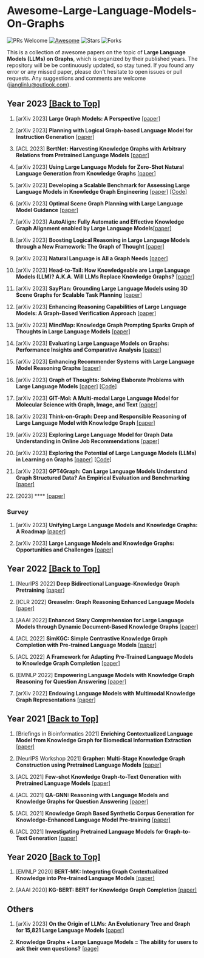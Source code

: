 # Awesome-Large-Language-Models-On-Graphs
 
 ![PRs Welcome](https://img.shields.io/badge/PRs-Welcome-green)  [![Awesome](https://awesome.re/badge.svg)](https://awesome.re) ![Stars](https://img.shields.io/github/stars/Jianglin954/awesome-large-language-models-on-graphs?color=yellow)  ![Forks](https://img.shields.io/github/forks/Jianglin954/awesome-large-language-models-on-graphs?color=blue&label=Fork)
 

 This is a collection of awesome papers on the topic of **Large Language Models (LLMs) on Graphs**, which is organized by their published years. The repository will be be continuously updated, so stay tuned. If you found any error or any missed paper, please don't hesitate to open issues or pull requests. Any suggestions and comments are welcome (jianglinlu@outlook.com).
 
 
## Year 2023 [[Back to Top]](#)

1. [arXiv 2023] **Large Graph Models: A Perspective** [[paper]](https://arxiv.org/pdf/2308.14522.pdf)

1. [arXiv 2023] **Planning with Logical Graph-based Language Model for Instruction Generation** [[paper]](https://arxiv.org/pdf/2308.13782.pdf)

1. [ACL 2023] **BertNet: Harvesting Knowledge Graphs with Arbitrary Relations from Pretrained Language Models** [[paper]](https://aclanthology.org/2023.findings-acl.309.pdf)

1. [arXiv 2023] **Using Large Language Models for Zero-Shot Natural Language Generation from Knowledge Graphs** [[paper]](https://arxiv.org/pdf/2307.07312.pdf)

1. [arXiv 2023] **Developing a Scalable Benchmark for Assessing Large Language Models in Knowledge Graph Engineering** [[paper]](https://arxiv.org/pdf/2308.16622.pdf) [[Code]](https://github.com/AKSW/LLM-KG-Bench)

1. [arXiv 2023] **Optimal Scene Graph Planning with Large Language Model Guidance** [[paper]](https://arxiv.org/pdf/2309.09182.pdf)

1. [arXiv 2023] **AutoAlign: Fully Automatic and Effective Knowledge Graph Alignment enabled by Large Language Models**[[paper]](https://arxiv.org/pdf/2307.11772.pdf)

1. [arXiv 2023] **Boosting Logical Reasoning in Large Language Models through a New Framework: The Graph of Thought** [[paper]](https://arxiv.org/pdf/2308.08614.pdf)

1. [arXiv 2023] **Natural Language is All a Graph Needs** [[paper]](https://arxiv.org/pdf/2308.07134.pdf)

1. [arXiv 2023] **Head-to-Tail: How Knowledgeable are Large Language Models (LLM)? A.K.A. Will LLMs Replace Knowledge Graphs?** [[paper]](https://arxiv.org/pdf/2308.10168.pdf)

1. [arXiv 2023] **SayPlan: Grounding Large Language Models using 3D Scene Graphs for Scalable Task Planning** [[paper]](https://arxiv.org/pdf/2307.06135.pdf)

1. [arXiv 2023] **Enhancing Reasoning Capabilities of Large Language Models: A Graph-Based Verification Approach** [[paper]](https://arxiv.org/pdf/2308.09267.pdf)

1. [arXiv 2023] **MindMap: Knowledge Graph Prompting Sparks Graph of Thoughts in Large Language Models** [[paper]](https://arxiv.org/pdf/2308.09729.pdf)

1. [arXiv 2023] **Evaluating Large Language Models on Graphs: Performance Insights and Comparative Analysis** [[paper]](https://arxiv.org/pdf/2308.11224.pdf)

1. [arXiv 2023] **Enhancing Recommender Systems with Large Language Model Reasoning Graphs** [[paper]](https://arxiv.org/pdf/2308.10835.pdf)

1. [arXiv 2023] **Graph of Thoughts: Solving Elaborate Problems with Large Language Models** [[paper]](https://arxiv.org/pdf/2308.09687.pdf) [[Code]]()

1. [arXiv 2023] **GIT-Mol: A Multi-modal Large Language Model for Molecular Science with Graph, Image, and Text** [[paper]](https://arxiv.org/pdf/2308.06911.pdf)

1. [arXiv 2023] **Think-on-Graph: Deep and Responsible Reasoning of Large Language Model with Knowledge Graph** [[paper]](https://arxiv.org/pdf/2307.07697.pdf)

1. [arXiv 2023] **Exploring Large Language Model for Graph Data Understanding in Online Job Recommendations** [[paper]](https://arxiv.org/pdf/2307.05722.pdf)

1. [arXiv 2023] **Exploring the Potential of Large Language Models (LLMs) in Learning on Graphs** [[paper]](https://arxiv.org/pdf/2307.03393.pdf) [[Code]](https://github.com/CurryTang/Graph-LLM)

1. [arXiv 2023] **GPT4Graph: Can Large Language Models Understand Graph Structured Data? An Empirical Evaluation and Benchmarking** [[paper]](https://arxiv.org/pdf/2305.15066.pdf)

1. [2023] **** [[paper]]()


### Survey

1. [arXiv 2023] **Unifying Large Language Models and Knowledge Graphs: A Roadmap** [[paper]](https://arxiv.org/pdf/2306.08302.pdf)

1. [arXiv 2023] **Large Language Models and Knowledge Graphs: Opportunities and Challenges** [[paper]](https://arxiv.org/pdf/2308.06374.pdf)




## Year 2022 [[Back to Top]](#)

1. [NeurIPS 2022] **Deep Bidirectional Language-Knowledge Graph Pretraining** [[paper]](https://proceedings.neurips.cc/paper_files/paper/2022/file/f224f056694bcfe465c5d84579785761-Paper-Conference.pdf)

1. [ICLR 2022] **Greaselm: Graph Reasoning Enhanced Language Models** [[paper]](https://openreview.net/pdf?id=41e9o6cQPj)

1. [AAAI 2022] **Enhanced Story Comprehension for Large Language Models through Dynamic Document-Based Knowledge Graphs** [[paper]](https://ojs.aaai.org/index.php/AAAI/article/view/21286)

1. [ACL 2022] **SimKGC: Simple Contrastive Knowledge Graph Completion with Pre-trained Language Models** [[paper]](https://aclanthology.org/2022.acl-long.295.pdf)

1. [ACL 2022] **A Framework for Adapting Pre-Trained Language Models to Knowledge Graph Completion** [[paper]](https://aclanthology.org/2022.emnlp-main.398.pdf)

1. [EMNLP 2022] **Empowering Language Models with Knowledge Graph Reasoning for Question Answering** [[paper]](https://aclanthology.org/2022.emnlp-main.650.pdf)

1. [arXiv 2022] **Endowing Language Models with Multimodal Knowledge Graph Representations** [[paper]](https://arxiv.org/pdf/2206.13163.pdf)


## Year 2021 [[Back to Top]](#)


1. [Briefings in Bioinformatics 2021] **Enriching Contextualized Language Model from Knowledge Graph for Biomedical Information Extraction** [[paper]](https://academic.oup.com/bib/article-abstract/22/3/bbaa110/5854405)

1. [NeurIPS Workshop 2021] **Grapher: Multi-Stage Knowledge Graph Construction using Pretrained Language Models** [[paper]](https://openreview.net/pdf?id=N2CFXG8-pRd)

1. [ACL 2021] **Few-shot Knowledge Graph-to-Text Generation with Pretrained Language Models** [[paper]](https://aclanthology.org/2021.findings-acl.136.pdf)

1. [ACL 2021] **QA-GNN: Reasoning with Language Models and Knowledge Graphs for Question Answering** [[paper]](https://aclanthology.org/2021.naacl-main.45.pdf)

1. [ACL 2021] **Knowledge Graph Based Synthetic Corpus Generation for Knowledge-Enhanced Language Model Pre-training** [[paper]](https://aclanthology.org/2021.naacl-main.278.pdf)

1. [ACL 2021] **Investigating Pretrained Language Models for Graph-to-Text Generation** [[paper]](https://aclanthology.org/2021.nlp4convai-1.20.pdf)

## Year 2020 [[Back to Top]](#)

1. [EMNLP 2020] **BERT-MK: Integrating Graph Contextualized Knowledge into Pre-trained Language Models** [[paper]](https://aclanthology.org/2020.findings-emnlp.207.pdf)

1. [AAAI 2020] **KG-BERT: BERT for Knowledge Graph Completion** [[paper]](https://arxiv.org/pdf/1909.03193.pdf)

## Others

1. [arXiv 2023] **On the Origin of LLMs: An Evolutionary Tree and Graph for 15,821 Large Language Models** [[paper]](https://arxiv.org/pdf/2307.09793.pdf)

1. **Knowledge Graphs + Large Language Models = The ability for users to ask their own questions?** [[page]](https://medium.com/@peter.lawrence_47665/knowledge-graphs-large-language-models-the-ability-for-users-to-ask-their-own-questions-e4afc348fa72)